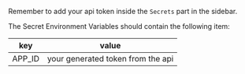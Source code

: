 Remember to add your api token inside the `Secrets` part in the sidebar.

The Secret Environment Variables should contain the following item:

| key             | value                           |
|----             |-------                          |
|APP_ID           |your generated token from the api|

